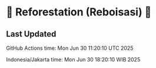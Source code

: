 
# 🌳 Reforestation (Reboisasi) 🌲

## Last Updated

GitHub Actions time: Mon Jun 30 11:20:10 UTC 2025

Indonesia/Jakarta time: Mon Jun 30 18:20:10 WIB 2025
